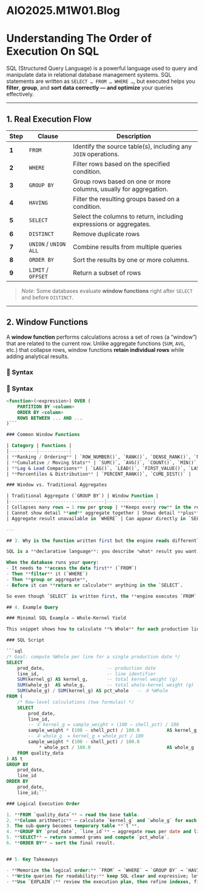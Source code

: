 # AIO2025.M1W01.Blog


# Understanding The Order of Execution On SQL


SQL (Structured Query Language) is a powerful language used to query and manipulate data in relational database management systems. SQL statements are written as `SELECT … FROM … WHERE …`, but executed helps you **filter**, **group**, and **sort data correctly — and optimize** your queries effectively.

---

## 1. Real Execution Flow

| Step | Clause | Description |
|------|-------------------------|----------------------------------------------|
| **1** | `FROM` | Identify the source table(s), including any `JOIN` operations. |
| **2** | `WHERE` | Filter rows based on the specified condition. |
| **3** | `GROUP BY` | Group rows based on one or more columns, usually for aggregation. |
| **4** | `HAVING` | Filter the resulting groups based on a condition. |
| **5** | `SELECT` | Select the columns to return, including expressions or aggregates. |
| **6** | `DISTINCT` | Remove duplicate rows |
| **7** | `UNION` / `UNION ALL` | Combine results from multiple queries |
| **8** | `ORDER BY` | Sort the results by one or more columns. |
| **9** | `LIMIT` / `OFFSET` | Return a subset of rows |

> *Note*: Some databases evaluate **window functions** right after `SELECT` and before `DISTINCT`.

---


## 2. Window Functions

A **window function** performs calculations across a set of rows (a “window”) that are related to the current row. Unlike aggregate functions (`SUM`, `AVG`, etc.) that collapse rows, window functions **retain individual rows** while adding analytical results.
### 🔹 Syntax
### 🔹 Syntax
```sql
<function>(<expression>) OVER (
    PARTITION BY <column>
    ORDER BY <column>
    ROWS BETWEEN ... AND ...
)```

### Common Window Functions

| Category | Functions |
|----------|-----------|
| **Ranking / Ordering** | `ROW_NUMBER()`, `RANK()`, `DENSE_RANK()`, `NTILE()` |
| **Cumulative / Moving Stats** | `SUM()`, `AVG()`, `COUNT()`, `MIN()`, `MAX()` … with `OVER (…)` |
| **Lag & Lead Comparisons** | `LAG()`, `LEAD()`, `FIRST_VALUE()`, `LAST_VALUE()` |
| **Percentiles & Distribution** | `PERCENT_RANK()`, `CUME_DIST()` |

### Window vs. Traditional Aggregates

| Traditional Aggregate (`GROUP BY`) | Window Function |
|-----------------------------------|-----------------|
| Collapses many rows → 1 row per group | **Keeps every row** in the result set |
| Cannot show detail **and** aggregate together | Shows detail **plus** aggregated values side-by-side |
| Aggregate result unavailable in `WHERE` | Can appear directly in `SELECT`, `ORDER BY`, `HAVING` |

---

## 3. Why is the function written first but the engine reads differently?

SQL is a **declarative language**: you describe *what* result you want, not *how* to compute it.

When the database runs your query:
- It needs to **access the data first** (`FROM`)  
- Then **filter** it (`WHERE`)  
- Then **group or aggregate**,  
- Before it can **return or calculate** anything in the `SELECT`.

So even though `SELECT` is written first, the **engine executes `FROM` first** under the hood.

## 4. Example Query

### Minimal SQL Example – Whole‐Kernel Yield 

This snippet shows how to calculate **% Whole** for each production line on a given day using just two arithmetic formulas and the basic SQL clauses covered in class.

### SQL Script

```sql
/* Goal: compute %Whole per line for a single production date */
SELECT
    prod_date,                       -- production date
    line_id,                         -- line identifier
    SUM(kernel_g) AS kernel_g,       -- total kernel weight (g)
    SUM(whole_g)  AS whole_g,        -- total whole-kernel weight (g)
    SUM(whole_g) / SUM(kernel_g) AS pct_whole   -- ③ %Whole
FROM (
    /* Row-level calculations (two formulas) */
    SELECT
        prod_date,
        line_id,
        -- ① kernel_g = sample_weight × (100 − shell_pct) / 100
        sample_weight * (100 - shell_pct) / 100.0          AS kernel_g,
        -- ② whole_g  = kernel_g × whole_pct / 100
        sample_weight * (100 - shell_pct) / 100.0
            * whole_pct / 100.0                            AS whole_g
    FROM quality_data
) AS t
GROUP BY
    prod_date,
    line_id
ORDER BY
    prod_date,
    line_id;```

### Logical Execution Order

1. **FROM `quality_data`** – read the base table.  
2. **Column arithmetic** – calculate `kernel_g` and `whole_g` for each row (two formulas).  
3. The sub-query becomes temporary table **`t`**.  
4. **GROUP BY `prod_date`, `line_id`** – aggregate rows per date and line.  
5. **SELECT** – return summed grams and compute `pct_whole`.  
6. **ORDER BY** – sort the final result.


## 5. Key Takeaways

- **Memorize the logical order:** `FROM` → `WHERE` → `GROUP BY` → `HAVING` → `SELECT` → `ORDER BY` → `LIMIT`.
- **Write queries for readability:** keep SQL clear and expressive; let the query optimizer decide the actual execution path.
- **Use `EXPLAIN`:** review the execution plan, then refine indexes, filters, and column lists for leaner, faster queries.
